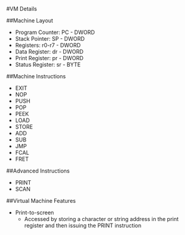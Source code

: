 #VM Details

##Machine Layout
+ Program Counter: PC - DWORD
+ Stack Pointer: SP - DWORD
+ Registers: r0-r7 - DWORD
+ Data Register: dr - DWORD
+ Print Register: pr - DWORD
+ Status Register: sr - BYTE

##Machine Instructions
+ EXIT
+ NOP
+ PUSH
+ POP
+ PEEK
+ LOAD
+ STORE
+ ADD
+ SUB
+ JMP
+ FCAL
+ FRET

##Advanced Instructions
+ PRINT
+ SCAN

##Virtual Machine Features
+ Print-to-screen
    + Accessed by storing a character or string address in the print register and then issuing the PRINT instruction
